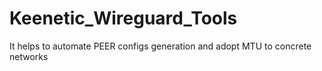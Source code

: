 # Keenetic_Wireguard_Tools
It helps to automate  PEER configs generation and adopt MTU to concrete networks
